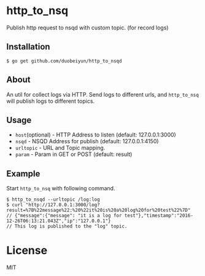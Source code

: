 # http_to_nsq
Publish http request to nsqd with custom topic. (for record logs)

## Installation

```
$ go get github.com/duobeiyun/http_to_nsqd
```

## About

An util for collect logs via HTTP. Send logs to different urls, and `http_to_nsq` will publish logs to different topics.

## Usage

- `host`(optional) - HTTP Address to listen (default: 127.0.0.1:3000)
- `nsqd` - NSQD Address for publish (default: 127.0.0.1:4150)
- `urltopic` - URL and Topic mapping.
- `param` - Param in GET or POST (default: result)

## Example

Start `http_to_nsq` with following command.

```
$ http_to_nsqd --urltopic /log:log
$ curl "http://127.0.0.1:3000/log?result=%7B%22message%22:%20%22it%20is%20a%20log%20for%20test%22%7D"
// {"message":{"message": "it is a log for test"},"timestamp":"2016-12-26T06:13:21.043Z","ip":"127.0.0.1"}
// This log is published to the "log" topic.
```

# License

MIT
